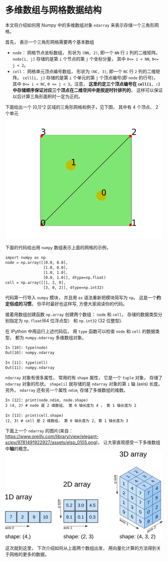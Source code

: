 # 多维数组与网格数据结构

本文将介绍如何用 Numpy 中的多维数组对象 `ndarray` 来表示存储一个三角形网格。

首先， 表示一个三角形网格需要两个基本数组

* `node`： 网格节点坐标数组， 形状为 `(NN, 2)`, 即一个 `NN` 行 `2` 列的二维矩阵。 `node[i, j]` 存储的是第 `i` 个节点的第 `j` 个坐标分量， 其中 `0<= i < NN`, `0<= j < 2`。
* `cell`： 网格单元顶点编号数组， 形状为 `(NC, 3)`, 即一个 `NC` 行 `2` 列的二维矩阵。 `cell[i, j]` 存储的是第 `i` 个单元的第 `j` 个顶点编号(即 `node` 的行号)， 其中 `0<= i < NC`, `0 <= j < 3`。注意， **这里约定三个顶点编号在 `cell[i, :]` 中存储顺序保证对应三个顶点在二维空间中是按逆时针排列的**， 这样可以保证以后计算三角形面积时一定为正的。

下面给出一个 [0,1]^2 区域的三角形网格和例子，见下图， 其中有 4 个顶点、 2 个单元

![](./figures/twotri.png)

下面的代码给出用 `numpy` 数组表示上面的网格的示例， 
```
import numpy as np 
node = np.array([[0.0, 0.0],
                 [1.0, 0.0],
                 [1.0, 1.0],
                 [0.0, 1.0]], dtype=np.float)
cell = np.array([[1, 2, 0],
                 [3, 0, 2]], dtype=np.int32)
```

代码第一行导入 `numpy` 模块， 并且用 `as` 语法重新把模块简写为 `np`。 这是一个**约定俗成的习惯**， 你平时最好也这样写, 方便大家阅读你的代码。 

接着用数组创建函数 `np.array` 创建两个数组： `node` 和 `cell`， 存储的数据类型分别指定为 `np.float`(64 位浮点型） 和 `np.int32` (32 位整型). 

在 IPython 中用运行上述代码后， 用 `type` 函数可以检查 `node` 和 `cell` 的数据类型， 都为 `numpy.ndarray` 多维数组对象。

```
In [10]: type(node)
Out[10]: numpy.ndarray

In [11]: type(cell)
Out[11]: numpy.ndarray
```

`ndarray` 对象有很多属性， 常用的有 `shape` 属性， 它是一个 `tuple` 对象， 存储了 `ndarray` 对象的形状。 `shape[i]` 就存储的是 `ndarray` 对象的第 `i` 轴 (axis) 长度。 另外， `ndarray` 还有另一个属性 `ndim`, 存储了多维数组的维数。

```
In [12]: print(node.ndim, node.shape)
2 (4, 2) # node 是 2 维数组， 第 0 轴长度为 4 ， 第 1 轴长度为 2

In [13]: print(cell.shape)
(2, 3) # cell 是 2 维数组， 第 0 轴长度为 2, 第 1 轴长度为 3
```

下面上一个 `ndarray` 的图片(来自： https://www.oreilly.com/library/view/elegant-scipy/9781491922927/assets/elsp_0105.png)， 让大家直观感受一下多维数组中**轴**的概念。
![](./figures/ndarray.png)

这次就到这里， 下次介绍如何从上面两个数组出发， 用向量化计算的方法得到关于网格的更多的数据。


